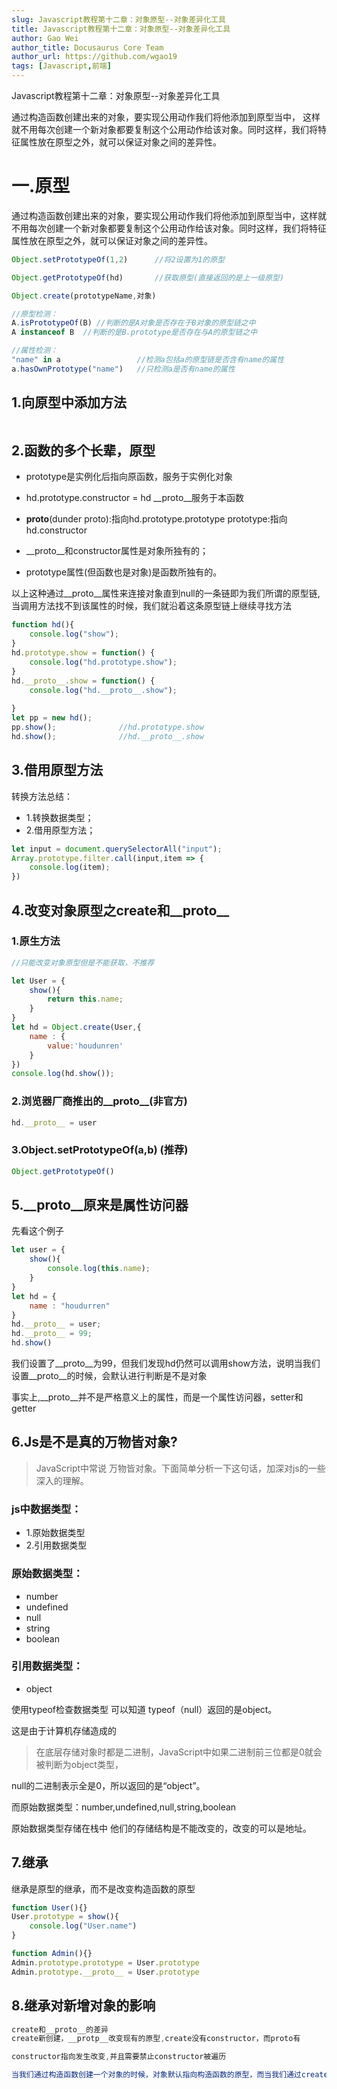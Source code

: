 ```yaml
---
slug: Javascript教程第十二章：对象原型--对象差异化工具
title: Javascript教程第十二章：对象原型--对象差异化工具
author: Gao Wei
author_title: Docusaurus Core Team
author_url: https://github.com/wgao19
tags: [Javascript,前端]
---
```


Javascript教程第十二章：对象原型--对象差异化工具

通过构造函数创建出来的对象，要实现公用动作我们将他添加到原型当中，
这样就不用每次创建一个新对象都要复制这个公用动作给该对象。同时这样，我们将特征属性放在原型之外，就可以保证对象之间的差异性。

<!--truncate-->


一.原型
============================

通过构造函数创建出来的对象，要实现公用动作我们将他添加到原型当中，这样就不用每次创建一个新对象都要复制这个公用动作给该对象。同时这样，我们将特征属性放在原型之外，就可以保证对象之间的差异性。

```js
Object.setPrototypeOf(1,2)      //将2设置为1的原型

Object.getPrototypeOf(hd)       //获取原型(直接返回的是上一级原型)

Object.create(prototypeName,对象)

//原型检测：
A.isPrototypeOf(B) //判断的是A对象是否存在于B对象的原型链之中
A instanceof B  //判断的是B.prototype是否存在与A的原型链之中

//属性检测：
"name" in a                 //检测a包括a的原型链是否含有name的属性
a.hasOwnPrototype("name")   //只检测a是否有name的属性

```

## 1.向原型中添加方法
```

```

## 2.函数的多个长辈，原型

* prototype是实例化后指向原函数，服务于实例化对象
* hd.prototype.constructor = hd
 __proto__服务于本函数

* __proto__(dunder proto):指向hd.prototype.prototype
prototype:指向hd.constructor

* __proto__和constructor属性是对象所独有的；
* prototype属性(但函数也是对象)是函数所独有的。

以上这种通过__proto__属性来连接对象直到null的一条链即为我们所谓的原型链,当调用方法找不到该属性的时候，我们就沿着这条原型链上继续寻找方法
```js
function hd(){
    console.log("show");
}
hd.prototype.show = function() {
    console.log("hd.prototype.show");
}
hd.__proto__.show = function() {
    console.log("hd.__proto__.show");
    
}
let pp = new hd();
pp.show();              //hd.prototype.show
hd.show();              //hd.__proto__.show
```

## 3.借用原型方法

转换方法总结：
* 1.转换数据类型；
* 2.借用原型方法；

```js
let input = document.querySelectorAll("input");
Array.prototype.filter.call(input,item => {
    console.log(item);
})
```

## 4.改变对象原型之create和__proto__

### 1.原生方法

```js
//只能改变对象原型但是不能获取，不推荐

let User = {
    show(){
        return this.name;
    }
}
let hd = Object.create(User,{
    name : {
        value:'houdunren'
    }
})
console.log(hd.show());
```
### 2.浏览器厂商推出的__proto__(非官方)
```js
hd.__proto__ = user
```

### 3.Object.setPrototypeOf(a,b)        (推荐)
```js
Object.getPrototypeOf()
```

## 5.__proto__原来是属性访问器
先看这个例子
```js
let user = {
    show(){
        console.log(this.name);
    }
}
let hd = {
    name : "houdurren"
}
hd.__proto__ = user;
hd.__proto__ = 99; 
hd.show()
```
我们设置了__proto__为99，但我们发现hd仍然可以调用show方法，说明当我们设置__proto__的时候，会默认进行判断是不是对象

事实上,__proto__并不是严格意义上的属性，而是一个属性访问器，setter和getter


## 6.Js是不是真的万物皆对象?

> JavaScript中常说  万物皆对象。下面简单分析一下这句话，加深对js的一些深入的理解。

### js中数据类型：
* 1.原始数据类型 
* 2.引用数据类型

### 原始数据类型：
* number
* undefined
* null 
* string
* boolean

### 引用数据类型：
* object

使用typeof检查数据类型 可以知道 typeof（null）返回的是object。

这是由于计算机存储造成的

> 在底层存储对象时都是二进制，JavaScript中如果二进制前三位都是0就会被判断为object类型，

null的二进制表示全是0，所以返回的是“object”。

而原始数据类型：number,undefined,null,string,boolean

原始数据类型存储在栈中  他们的存储结构是不能改变的，改变的可以是地址。


## 7.继承
继承是原型的继承，而不是改变构造函数的原型
```js
function User(){}
User.prototype = show(){
    console.log("User.name")
}

function Admin(){}
Admin.prototype.prototype = User.prototype
Admin.prototype.__proto__ = User.prototype
```
## 8.继承对新增对象的影响
```js
create和__proto__的差异
create新创建，__protp__改变现有的原型,create没有constructor，而proto有

constructor指向发生改变,并且需要禁止constructor被遍历

当我们通过构造函数创建一个对象的时候，对象默认指向构造函数的原型，而当我们通过create改变构造函数的原型之后，原来的对象也是默认指向原来的构造函原型 (使用__proto__是改变原有的原型，所以不会存在这种问题)
```